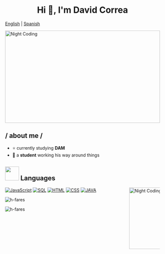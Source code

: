  <h1 align="center">Hi 👋, I'm David Correa</h1>
 
[English](READNE.md)  |  [Spanish](README-es.md)

<img alt="Night Coding" src="https://media2.giphy.com/media/v1.Y2lkPTc5MGI3NjExczVqM3F6cGNpeWg3ZGEyZWVjNnAwNTV0eTA3MGJpc3JiaXg0cHB6aiZlcD12MV9pbnRlcm5hbF9naWZfYnlfaWQmY3Q9Zw/6rOhtOcGJapBECjMkb/giphy.gif" width="100%" height="300px" align="center"/>


<h2> / about me /</h2>

- ⭐ currently studying **DAM**
- 👾 a **student** working his way around things


## <img src="https://media.giphy.com/media/HwBlFQZFcAoUcPHZdX/giphy.gif" width="45px"> Languages

<p dir="auto"><a href="https://developer.mozilla.org/en-US/docs/Web/JavaScript" rel="nofollow"><img alt="JavaScript" src="https://camo.githubusercontent.com/7cd372acdf23a17b379dd671ece3d2a5554e62a2f94db6f8656ba394db551169/68747470733a2f2f696d672e736869656c64732e696f2f62616467652f4a6176615363726970742d4637444631452e7376673f6c6f676f3d6a617661736372697074266c6f676f436f6c6f723d626c61636b" data-canonical-src="https://img.shields.io/badge/JavaScript-F7DF1E.svg?logo=javascript&amp;logoColor=black" style="max-width: 100%;"></a>
    <a href="https://www.mysql.com/" rel="nofollow"><img alt="SQL" src="https://camo.githubusercontent.com/be290bd9f3de3c77182a149964a99063b4ea213c2cc662616beb63674ffb265a/68747470733a2f2f637573746f6d2d69636f6e2d6261646765732e6865726f6b756170702e636f6d2f62616467652f53514c2d3032354538432e7376673f6c6f676f3d6461746162617365266c6f676f436f6c6f723d7768697465" data-canonical-src="https://custom-icon-badges.herokuapp.com/badge/SQL-025E8C.svg?logo=database&amp;logoColor=white" style="max-width: 100%;"></a>
<a href="https://developer.mozilla.org/en-US/docs/Learn/Getting_started_with_the_web/HTML_basics" rel="nofollow"><img alt="HTML" src="https://camo.githubusercontent.com/9397ad2d0b6bacd9c7b9a1b9d23bf97c0f8f5776064525b567c23e2e1766ff52/68747470733a2f2f696d672e736869656c64732e696f2f62616467652f48544d4c2d3134333534432e7376673f6c6f676f3d68746d6c35266c6f676f436f6c6f723d626c61636b26636f6c6f723d6f72616e6765" data-canonical-src="https://img.shields.io/badge/HTML-14354C.svg?logo=html5&amp;logoColor=black&amp;color=orange" style="max-width: 100%;"></a>
    <a href="https://developer.mozilla.org/en-US/docs/Web/CSS" rel="nofollow"><img alt="CSS" src="https://camo.githubusercontent.com/5d6835cef745d6f12c911d22b0bb2e2d591c2bed7201849ef40d0b6eba790881/68747470733a2f2f696d672e736869656c64732e696f2f62616467652f4353532d3134333534432e7376673f6c6f676f3d63737333266c6f676f436f6c6f723d776869746526636f6c6f723d626c7565" data-canonical-src="https://img.shields.io/badge/CSS-14354C.svg?logo=css3&amp;logoColor=white&amp;color=blue" style="max-width: 100%;"></a>
    <a href="https://developer.mozilla.org/en-US/docs/Glossary/Java" rel="nofollow"><img alt="JAVA" src="https://camo.githubusercontent.com/b7e6a19a9a0f31990ffd7f02a109bd2943399c3bfa723b708cf3a708caff9f5a/68747470733a2f2f696d672e736869656c64732e696f2f62616467652f4a4156412d50494e4b" data-canonical-src="https://img.shields.io/badge/JAVA-PINK" style="max-width: 100%;"></a>
    <animated-image data-catalyst="" style="float: right; width: 100px;"><a target="_blank" rel="noopener noreferrer nofollow" href="https://camo.githubusercontent.com/5805480959c8789597e4e82278d6d7cfca9d55b739b3f2a74fa01c299db16e5f/68747470733a2f2f6d656469612e74656e6f722e636f6d2f547968574c37674a77506741414141692f706570706f2d64616e63652e676966" data-target="animated-image.originalLink"><img alt="Night Coding" src="https://camo.githubusercontent.com/5805480959c8789597e4e82278d6d7cfca9d55b739b3f2a74fa01c299db16e5f/68747470733a2f2f6d656469612e74656e6f722e636f6d2f547968574c37674a77506741414141692f706570706f2d64616e63652e676966" height="200px" align="right" data-canonical-src="https://media.tenor.com/TyhWL7gJwPgAAAAi/peppo-dance.gif" style="max-width: 100%; display: inline-block;" data-target="animated-image.originalImage"></a>

 <p><img src="https://github-readme-stats.vercel.app/api/top-langs?username=XCDavidXD2&show_icons=true&theme=dark&locale=en&layout=compact" alt="h-fares" align=center/></p>

 <p><img src="https://github-readme-stats.vercel.app/api?username=XCDavidXD2&show_icons=true&theme=dark&locale=en" alt="h-fares" align=center/></p>
